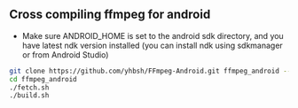## Cross compiling ffmpeg for android

- Make sure ANDROID_HOME is set to the android sdk directory, and you have latest ndk version installed (you can install ndk using sdkmanager or from Android Studio)

```bash
git clone https://github.com/yhbsh/FFmpeg-Android.git ffmpeg_android --recursive
cd ffmpeg_android
./fetch.sh
./build.sh
```

